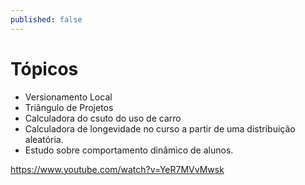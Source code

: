 ```yaml
---
published: false
---
```



# Tópicos

 * Versionamento Local
 * Triângulo de Projetos
 * Calculadora do csuto do uso de carro
 * Calculadora de longevidade no curso a partir de uma distribuição aleatória.
 * Estudo sobre comportamento dinâmico de alunos.
 
 
 https://www.youtube.com/watch?v=YeR7MVvMwsk
